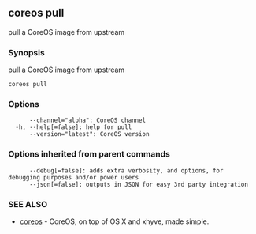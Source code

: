 ## coreos pull

pull a CoreOS image from upstream

### Synopsis


pull a CoreOS image from upstream

```
coreos pull
```

### Options

```
      --channel="alpha": CoreOS channel
  -h, --help[=false]: help for pull
      --version="latest": CoreOS version
```

### Options inherited from parent commands

```
      --debug[=false]: adds extra verbosity, and options, for debugging purposes and/or power users
      --json[=false]: outputs in JSON for easy 3rd party integration
```

### SEE ALSO
* [coreos](coreos.md)	 - CoreOS, on top of OS X and xhyve, made simple.


